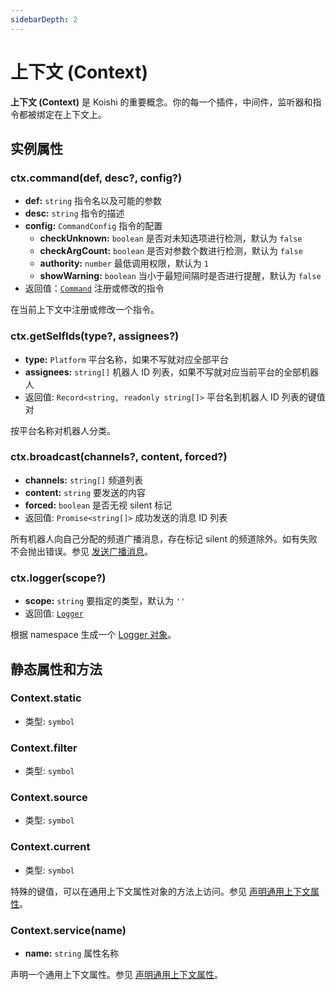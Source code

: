 ```yaml
---
sidebarDepth: 2
---
```


# 上下文 (Context)

**上下文 (Context)** 是 Koishi 的重要概念。你的每一个插件，中间件，监听器和指令都被绑定在上下文上。

## 实例属性

### ctx.command(def, desc?, config?)

- **def:** `string` 指令名以及可能的参数
- **desc:** `string` 指令的描述
- **config:** `CommandConfig` 指令的配置
  - **checkUnknown:** `boolean` 是否对未知选项进行检测，默认为 `false`
  - **checkArgCount:** `boolean` 是否对参数个数进行检测，默认为 `false`
  - **authority:** `number` 最低调用权限，默认为 `1`
  - **showWarning:** `boolean` 当小于最短间隔时是否进行提醒，默认为 `false`
- 返回值：[`Command`](./command.md) 注册或修改的指令

在当前上下文中注册或修改一个指令。

### ctx.getSelfIds(type?, assignees?)

- **type:** `Platform` 平台名称，如果不写就对应全部平台
- **assignees:** `string[]` 机器人 ID 列表，如果不写就对应当前平台的全部机器人
- 返回值: `Record<string, readonly string[]>` 平台名到机器人 ID 列表的键值对

按平台名称对机器人分类。

### ctx.broadcast(channels?, content, forced?)

- **channels:** `string[]` 频道列表
- **content:** `string` 要发送的内容
- **forced:** `boolean` 是否无视 silent 标记
- 返回值: `Promise<string[]>` 成功发送的消息 ID 列表

所有机器人向自己分配的频道广播消息，存在标记 silent 的频道除外。如有失败不会抛出错误。参见 [发送广播消息](../../guide/message.md#发送广播消息)。

### ctx.logger(scope?)

- **scope:** `string` 要指定的类型，默认为 `''`
- 返回值: [`Logger`](../../guide/logger.md#使用-logger)

根据 namespace 生成一个 [Logger 对象](../../guide/logger.md#使用-logger)。

## 静态属性和方法

### Context.static

- 类型: `symbol`

### Context.filter

- 类型: `symbol`

### Context.source

- 类型: `symbol`

### Context.current

- 类型: `symbol`

特殊的键值，可以在通用上下文属性对象的方法上访问。参见 [声明通用上下文属性](../../guide/context.md#声明通用上下文属性)。

### Context.service(name)

- **name:** `string` 属性名称

声明一个通用上下文属性。参见 [声明通用上下文属性](../../guide/context.md#声明通用上下文属性)。
